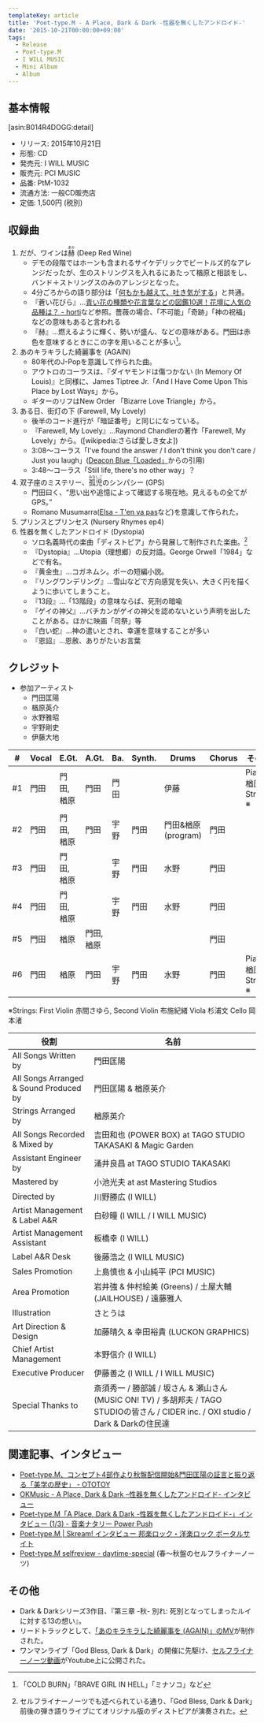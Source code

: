 ```yaml
---
templateKey: article
title: 'Poet-type.M - A Place, Dark & Dark -性器を無くしたアンドロイド-'
date: '2015-10-21T00:00:00+09:00'
tags:
  - Release
  - Poet-type.M
  - I WILL MUSIC
  - Mini Album
  - Album
---
```

## 基本情報

[asin:B014R4DOGG:detail]

* リリース: 2015年10月21日
* 形態: CD
* 発売元: I WILL MUSIC
* 販売元: PCI MUSIC
* 品番: PtM-1032
* 流通方法: 一般CD販売店
* 定価: 1,500円 (税別)

## 収録曲

1. だが、ワインは<ruby>赫<rp>(</rp><rt>あか</rt><rp>)</rp></ruby> (Deep Red Wine)
   * デモの段階ではホーンも含まれるサイケデリックでビートルズ的なアレンジだったが、生のストリングスを入れるにあたって楢原と相談をし、バンド＋ストリングスのみのアレンジとなった。
   * 4分ごろからの語り部分は「[何もかも越えて、吐き気がする](/articles/2013-10-02-000002)」と共通。
   * 『蒼い花びら』…[青い花の種類や花言葉などの図鑑10選！花壇に人気の品種は？ - horti](https://horti.jp/21803)など参照。薔薇の場合、「不可能」「奇跡」「神の祝福」などの意味もあると言われる
   * 『赫』…燃えるように輝く、勢いが盛ん、などの意味がある。門田は赤色を意味するときにこの字を用いることが多い[^1]。
1. あのキラキラした綺麗事を (AGAIN)
   * 80年代のJ-Popを意識して作られた曲。
   * アウトロのコーラスは、『ダイヤモンドは傷つかない (In Memory Of Louis)』と同様に、James Tiptree Jr.「And I Have Come Upon This Place by Lost Ways」から。
   * ギターのリフはNew Order 「Bizarre Love Triangle」から。
1. ある日、街灯の下 (Farewell, My Lovely)
   * 後半のコード進行が「暗証番号」と同じになっている。
   * 『Farewell, My Lovely』…Raymond Chandlerの著作「Farewell, My Lovely」から。([wikipedia:さらば愛しき女よ])
   * 3:08～コーラス「I've found the answer / I don't think you don't care / Just you laugh」([Deacon Blue「Loaded」](https://www.youtube.com/watch?v=NsjDnLII1Go)からの引用)
   * 3:48～コーラス「Still life, there's no other way」？
1. 双子座のミステリー、<ruby>孤児<rp>(</rp><rt>みなしご</rt><rp>)</rp></ruby>のシンパシー (GPS)
   * 門田曰く、<q cite="http://eggman.jp/daytime/special/2016/02/interview_36/">思い出や追憶によって確認する現在地。見えるもの全てがGPS。</q>
   * Romano Musumarra([Elsa - T'en va pas](https://www.youtube.com/results?search_query=Elsa+T%27en+va+pas)など)を意識して作られた。
1. プリンスとプリンセス (Nursery Rhymes ep4)
1. 性器を無くしたアンドロイド (Dystopia)
   * ソロ名義時代の楽曲「ディストピア」から発展して制作された楽曲。[^2]
   * 『Dystopia』…Utopia（理想郷）の反対語。George Orwell「1984」などで有名。
   * 『黄金虫』…コガネムシ。ポーの短編小説。
   * 『リングワンデリング』…雪山などで方向感覚を失い、大きく円を描くように歩いてしまうこと。
   * 『13段』…「13階段」の意味ならば、死刑の暗喩
   * 『ゲイの神父』…バチカンがゲイの神父を認めないという声明を出したことがある。ほかに映画「司祭」等
   * 『白い蛇』…神の遣いとされ、幸運を意味することが多い
   * 『恩詔』…恩赦、ありがたいお言葉

## クレジット

* 参加アーティスト
   * 門田匡陽
   * 楢原英介
   * 水野雅昭
   * 宇野剛史
   * 伊藤大地

\#  |Vocal | E.Gt.      |A.Gt. |  Ba. |Synth.|Drums |Chorus| その他
-|-|-|-|-|-|-|-|-
\#1 | 門田 | 門田, 楢原 | 門田 | 門田 |      | 伊藤 |      | Piano 楢原, Strings ※
\#2 | 門田 | 門田, 楢原 | 門田 | 宇野 | 門田 | 門田&楢原(program) | 門田 |
\#3 | 門田 | 門田, 楢原 | 　　 | 宇野 | 門田 | 水野 | 門田 | 
\#4 | 門田 | 門田, 楢原 |      | 宇野 | 門田 | 水野 | 門田 |
\#5 | 門田 | 楢原 | 門田, 楢原 |      |      |      | 門田 |
\#6 | 門田 | 楢原       | 門田 | 宇野 | 門田 | 水野 | 門田 | Piano 楢原, Strings ※

※Strings: First Violin 赤間さゆら, Second Violin 布施紀緒 Viola 杉浦文 Cello 岡本渚

役割 | 名前
-|-
All Songs Written by | 門田匡陽
All Songs Arranged & Sound Produced by | 門田匡陽 & 楢原英介
Strings Arranged by | 楢原英介
All Songs Recorded & Mixed by | 吉田和也 (POWER BOX) at TAGO STUDIO TAKASAKI & Magic Garden
Assistant Engineer by | 涌井良昌 at TAGO STUDIO TAKASAKI
Mastered by | 小池光夫 at ast Mastering Studios
Directed by | 川野勝広 (I WILL)
Artist Management & Label A&R | 白砂瞳 (I WILL / I WILL MUSIC)
Artist Management Assistant | 板橋幸 (I WILL)
Label A&R Desk | 後藤浩之 (I WILL MUSIC)
Sales Promotion | 上島慎也 & 小山純平 (PCI MUSIC)
Area Promotion | 岩井強 & 仲村絵美 (Greens) / 土屋大輔 (JAILHOUSE) / 遠藤雅人
Illustration | さとうは
Art Direction & Design | 加藤晴久 & 幸田裕貴 (LUCKON GRAPHICS)
Chief Artist Management | 本野信介 (I WILL)
Executive Producer | 伊藤善之 (I WILL / I WILL MUSIC)
Special Thanks to | 斎須秀一 / 勝部誠 / 坂さん & 瀬山さん (MUSIC ON! TV) / 多胡邦夫 / TAGO STUDIOの皆さん / CIDER inc. / OXI studio / Dark & Darkの住民達

## 関連記事、インタビュー

* [Poet-type.M、コンセプト4部作より秋盤配信開始&門田匡陽の証言と振り返る「美学の歴史」 - OTOTOY](http://ototoy.jp/feature/20151021)
* [OKMusic - A Place, Dark & Dark –性器を無くしたアンドロイド- インタビュー](http://okmusic.jp/#!/ups/interviews/2482)
* [Poet-type.M「A Place, Dark & Dark -性器を無くしたアンドロイド-」インタビュー (1/3) - 音楽ナタリー Power Push](http://natalie.mu/music/pp/poettypem03)
* [Poet-type.M | Skream! インタビュー 邦楽ロック・洋楽ロック ポータルサイト](http://skream.jp/interview/2015/10/poet-typem.php)
* [Poet-type.M selfreview - daytime-special](http://eggman.jp/daytime/special/2016/02/interview_36/) (春～秋盤のセルフライナーノーツ)

## その他

* Dark & Darkシリーズ3作目、『第三章 -秋- 別れ: 死別となってしまったルイに対する13の想い』。
* リードトラックとして、[「あのキラキラした綺麗事を (AGAIN)」のMV](https://www.youtube.com/watch?v=D1a_WFSx704)が制作された。
* ワンマンライブ「God Bless, Dark & Dark」の開催に先駆け、[セルフライナーノーツ動画](https://www.youtube.com/watch?v=YSGgi3hXovs)がYoutube上に公開された。

[^1]: 「COLD BURN」「BRAVE GIRL IN HELL」「ミナソコ」など

[^2]: セルフライナーノーツでも述べられている通り、「God Bless, Dark & Dark」前後の弾き語りライブにてオリジナル版のディストピアが演奏された。
